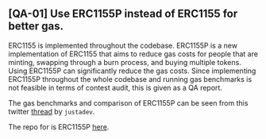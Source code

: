 ## [QA-01] Use ERC1155P instead of ERC1155 for better gas.

ERC1155 is implemented throughout the codebase. ERC1155P is a new implementation of ERC1155 that aims to reduce gas costs for people that are minting, swapping through a burn process, and buying multiple tokens.
Using ERC1155P can significantly reduce the gas costs. 
Since implementing ERC1155P throughout the whole codebase and running gas benchmarks is not feasible in terms of contest audit, this is given as a QA report.

The gas benchmarks and comparison of ERC1155P can be seen from this twitter [thread](https://twitter.com/0xjustadev/status/1620571591653605377) by `justadev`.

The repo for is ERC1155P  [here](https://github.com/0xth0mas/ERC1155P).

